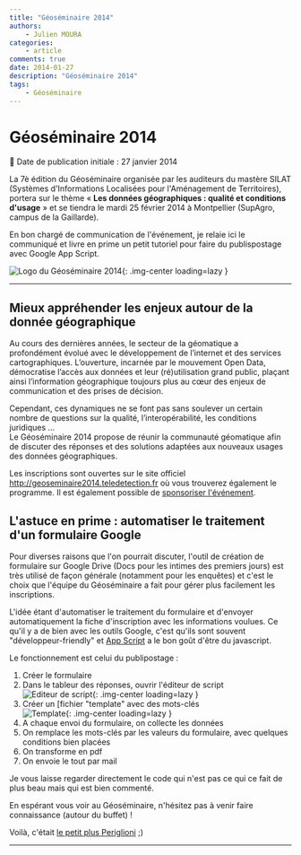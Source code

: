 ```yaml
---
title: "Géoséminaire 2014"
authors:
    - Julien MOURA
categories:
    - article
comments: true
date: 2014-01-27
description: "Géoséminaire 2014"
tags:
    - Géoséminaire
---
```


# Géoséminaire 2014

:calendar: Date de publication initiale : 27 janvier 2014

La 7è édition du Géoséminaire organisée par les auditeurs du mastère SILAT (Systèmes d'Informations Localisées pour l'Aménagement de Territoires), portera sur le thème « **Les données géographiques : qualité et conditions d'usage** » et se tiendra le mardi 25 février 2014 à Montpellier (SupAgro, campus de la Gaillarde).

 En bon chargé de communication de l'événement, je relaie ici le communiqué et livre en prime un petit tutoriel pour faire du publispostage avec Google App Script.

![Logo du Géoséminaire 2014](https://cdn.geotribu.fr/img/articles-blog-rdp/divers/geoseminaire/logo_geoseminaire2014_transparent.png "Logo du Géoséminaire 2014"){: .img-center loading=lazy }

----

## Mieux appréhender les enjeux autour de la donnée géographique

Au cours des dernières années, le secteur de la géomatique a profondément évolué avec le développement de l’internet et des services cartographiques. L’ouverture, incarnée par le mouvement Open Data, démocratise l’accès aux données et leur (ré)utilisation grand public, plaçant ainsi l’information géographique toujours plus au cœur des enjeux de communication et des prises de décision.

Cependant, ces dynamiques ne se font pas sans soulever un certain nombre de questions sur la qualité, l’interopérabilité, les conditions juridiques …  
Le Géoséminaire 2014 propose de réunir la communauté géomatique afin de discuter des réponses et des solutions adaptées aux nouveaux usages des données géographiques.

Les inscriptions sont ouvertes sur le site officiel <http://geoseminaire2014.teledetection.fr> où vous trouverez également le programme. Il est également possible de [sponsoriser l'événement](http://goo.gl/CzU8cX).

## L'astuce en prime : automatiser le traitement d'un formulaire Google

Pour diverses raisons que l'on pourrait discuter, l'outil de création de formulaire sur Google Drive (Docs pour les intimes des premiers jours) est très utilisé de façon générale (notamment pour les enquêtes) et c'est le choix que l'équipe du Géoséminaire a fait pour gérer plus facilement les inscriptions.

L'idée étant d'automatiser le traitement du formulaire et d'envoyer automatiquement la fiche d'inscription avec les informations voulues. Ce qu'il y a de bien avec les outils Google, c'est qu'ils sont souvent "développeur-friendly" et [App Script](https://developers.google.com/apps-script/?hl=fr) a le bon goût d'être du javascript.

Le fonctionnement est celui du publipostage :

1. Créer le formulaire
2. Dans le tableur des réponses, ouvrir l'éditeur de script  
![Editeur de script](https://cdn.geotribu.fr/img/articles-blog-rdp/divers/geoseminaire/geosem_EditScript.jpg "Editeur de script"){: .img-center loading=lazy }
3. Créer un [fichier "template" avec des mots-clés  
![Template](https://cdn.geotribu.fr/img/articles-blog-rdp/divers/geoseminaire/geosem_template.jpg "Template"){: .img-center loading=lazy }
4. A chaque envoi du formulaire, on collecte les données
5. On remplace les mots-clés par les valeurs du formulaire, avec quelques conditions bien placées
6. On transforme en pdf
7. On envoie le tout par mail

Je vous laisse regarder directement le code qui n'est pas ce qui ce fait de plus beau mais qui est bien commenté.

En espérant vous voir au Géoséminaire, n'hésitez pas à venir faire connaissance (autour du buffet) !

Voilà, c'était [le petit plus Periglioni](http://youtu.be/M3LGgJU2gEc?t=2m3s) ;)

----

<!-- geotribu:authors-block -->
